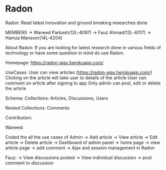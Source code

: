 # Radon
Radon: Read latest innovation and ground breaking researches done

MEMBERS
-> Waneed Parkash(12L-4097)
-> Fauz Ahmad(12L-4017)
-> Hamza Mansoor(14L-4204)

About Radon:
If you are looking for latest research done in various fields of technology or have some question in mind do use Radon.

Homepage: https://radon-ajax.herokuapp.com/

UseCases:
User can view articles (https://radon-ajax.herokuapp.com/)
Clicking on the article will take user to details of the article
User can comment on article after signing to app
Only admin can post, edit or delete the article

Schema:
Collections: Articles, Discussions, Users

Nested Collections: Comments

Contribution:

Waneed:

Coded the all the use cases of
Admin
  -> Add article
  -> View article
  -> Edit article
  -> Delete article
  -> Dashboard of admin panel
  -> home page
  -> view article page
  -> add comment
  -> Ajax and session management in Radon

Fauz:
  -> View discussions posted
  -> View individual discussion
  -> post comment to discussion
